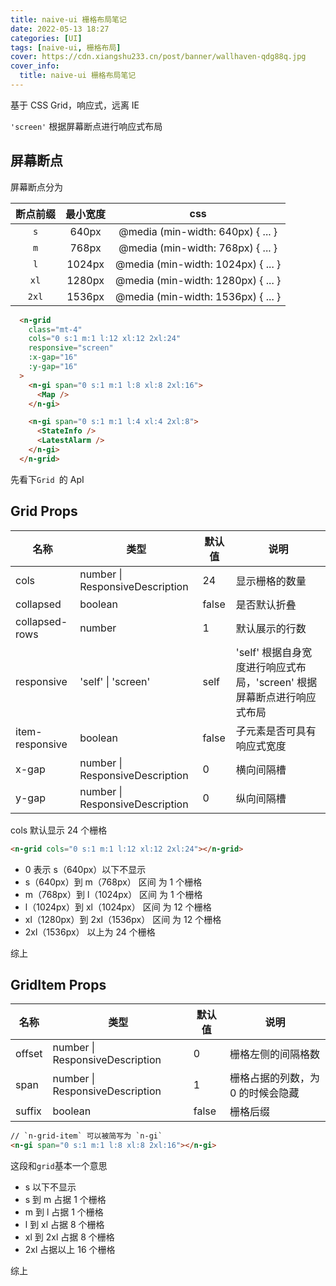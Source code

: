 ```yaml
---
title: naive-ui 栅格布局笔记
date: 2022-05-13 18:27
categories: [UI]
tags: [naive-ui, 栅格布局]
cover: https://cdn.xiangshu233.cn/post/banner/wallhaven-qdg88q.jpg
cover_info:
  title: naive-ui 栅格布局笔记
---
```



基于 CSS Grid，响应式，远离 IE

`'screen'` 根据屏幕断点进行响应式布局

## 屏幕断点

屏幕断点分为

| 断点前缀 | 最小宽度 |                css                 |
| :------: | :------: | :--------------------------------: |
|   `s`    |  640px   | @media (min-width: 640px) { ... }  |
|   `m`    |  768px   | @media (min-width: 768px) { ... }  |
|   `l`    |  1024px  | @media (min-width: 1024px) { ... } |
|   `xl`   |  1280px  | @media (min-width: 1280px) { ... } |
|  `2xl`   |  1536px  | @media (min-width: 1536px) { ... } |

``` html
  <n-grid
    class="mt-4"
    cols="0 s:1 m:1 l:12 xl:12 2xl:24"
    responsive="screen"
    :x-gap="16"
    :y-gap="16"
  >
    <n-gi span="0 s:1 m:1 l:8 xl:8 2xl:16">
      <Map />
    </n-gi>

    <n-gi span="0 s:1 m:1 l:4 xl:4 2xl:8">
      <StateInfo />
      <LatestAlarm />
    </n-gi>
  </n-grid>
```

先看下`Grid `的 ApI

## Grid Props

| 名称            | 类型                            | 默认值 | 说明                                                         |
| --------------- | ------------------------------- | ------ | ------------------------------------------------------------ |
| cols            | number \| ResponsiveDescription | 24     | 显示栅格的数量                                               |
| collapsed       | boolean                       | false  | 是否默认折叠                                                 |
| collapsed-rows  | number                          | 1      | 默认展示的行数                                               |
| responsive      | 'self' \| 'screen'              | self   | 'self' 根据自身宽度进行响应式布局，'screen' 根据屏幕断点进行响应式布局 |
| item-responsive | boolean                         | false  | 子元素是否可具有响应式宽度                                   |
| x-gap           | number \| ResponsiveDescription | 0      | 横向间隔槽                                                   |
| y-gap           | number \| ResponsiveDescription | 0      | 纵向间隔槽                                                   |



cols 默认显示 24 个栅格

```html
<n-grid cols="0 s:1 m:1 l:12 xl:12 2xl:24"></n-grid>
```

- 0 表示 s（640px）以下不显示
- s（640px）到 m（768px） 区间 为  1 个栅格
- m（768px）到 l（1024px） 区间 为  1 个栅格
- l（1024px）到 xl（1024px） 区间 为  12 个栅格
- xl（1280px）到 2xl（1536px） 区间 为  12 个栅格
- 2xl（1536px） 以上为  24 个栅格

综上

## GridItem Props

| 名称   | 类型                            | 默认值 | 说明                              |
| ------ | ------------------------------- | ------ | --------------------------------- |
| offset | number \| ResponsiveDescription | 0      | 栅格左侧的间隔格数                |
| span   | number \| ResponsiveDescription | 1      | 栅格占据的列数，为 0 的时候会隐藏 |
| suffix | boolean                          | false  | 栅格后缀                          |

```html
// `n-grid-item` 可以被简写为 `n-gi`
<n-gi span="0 s:1 m:1 l:8 xl:8 2xl:16"></n-gi>
```

这段和`grid`基本一个意思

- s 以下不显示
- s 到 m 占据 1 个栅格
- m 到 l 占据  1 个栅格
- l 到 xl 占据  8 个栅格
- xl 到 2xl 占据  8 个栅格
- 2xl 占据以上  16 个栅格

综上









